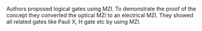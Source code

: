 Authors proposed logical gates using MZI. To demonstrate the proof of the concept they converted the optical MZI to an electrical MZI.
They showed all related gates like Pauli X, H gate etc by using MZI.
